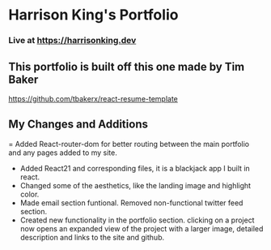 # Harrison King's Portfolio
### Live at https://harrisonking.dev

## This portfolio is built off this one made by Tim Baker
https://github.com/tbakerx/react-resume-template

## My Changes and Additions
= Added React-router-dom for better routing between the main portfolio and any pages added to my site.
- Added React21 and corresponding files, it is a blackjack app I built in react.
- Changed some of the aesthetics, like the landing image and highlight color.
- Made email section funtional. Removed non-functional twitter feed section.
- Created new functionality in the portfolio section. clicking on a project now opens an expanded view of the project with a larger image, detailed description and links to the site and github.
